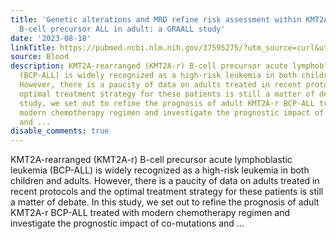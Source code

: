 ```yaml
---
title: 'Genetic alterations and MRD refine risk assessment within KMT2A-rearranged
  B-cell precursor ALL in adult: a GRAALL study'
date: '2023-08-18'
linkTitle: https://pubmed.ncbi.nlm.nih.gov/37595275/?utm_source=curl&utm_medium=rss&utm_campaign=journals&utm_content=7603509&fc=None&ff=20230819180949&v=2.17.9.post6+86293ac
source: Blood
description: KMT2A-rearranged (KMT2A-r) B-cell precursor acute lymphoblastic leukemia
  (BCP-ALL) is widely recognized as a high-risk leukemia in both children and adults.
  However, there is a paucity of data on adults treated in recent protocols and the
  optimal treatment strategy for these patients is still a matter of debate. In this
  study, we set out to refine the prognosis of adult KMT2A-r BCP-ALL treated with
  modern chemotherapy regimen and investigate the prognostic impact of co-mutations
  and ...
disable_comments: true
---
```

KMT2A-rearranged (KMT2A-r) B-cell precursor acute lymphoblastic leukemia (BCP-ALL) is widely recognized as a high-risk leukemia in both children and adults. However, there is a paucity of data on adults treated in recent protocols and the optimal treatment strategy for these patients is still a matter of debate. In this study, we set out to refine the prognosis of adult KMT2A-r BCP-ALL treated with modern chemotherapy regimen and investigate the prognostic impact of co-mutations and ...